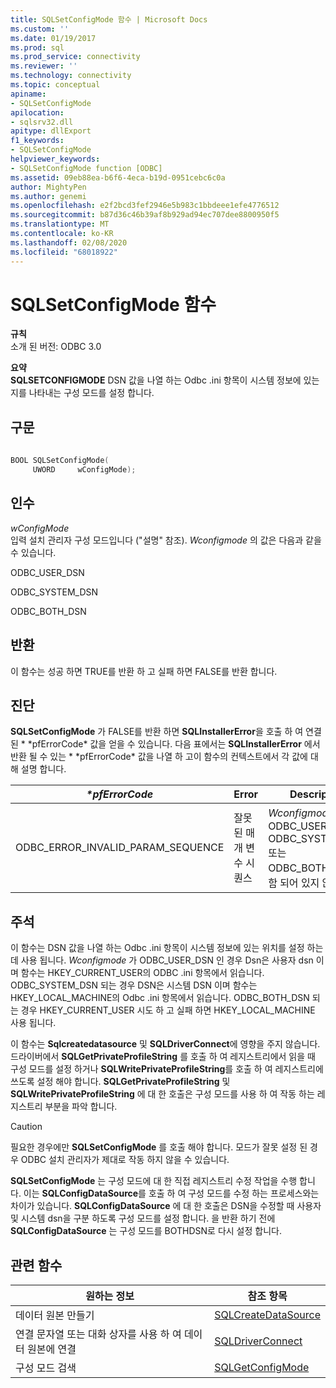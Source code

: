 ```yaml
---
title: SQLSetConfigMode 함수 | Microsoft Docs
ms.custom: ''
ms.date: 01/19/2017
ms.prod: sql
ms.prod_service: connectivity
ms.reviewer: ''
ms.technology: connectivity
ms.topic: conceptual
apiname:
- SQLSetConfigMode
apilocation:
- sqlsrv32.dll
apitype: dllExport
f1_keywords:
- SQLSetConfigMode
helpviewer_keywords:
- SQLSetConfigMode function [ODBC]
ms.assetid: 09eb88ea-b6f6-4eca-b19d-0951cebc6c0a
author: MightyPen
ms.author: genemi
ms.openlocfilehash: e2f2bcd3fef2946e5b983c1bbdeee1efe4776512
ms.sourcegitcommit: b87d36c46b39af8b929ad94ec707dee8800950f5
ms.translationtype: MT
ms.contentlocale: ko-KR
ms.lasthandoff: 02/08/2020
ms.locfileid: "68018922"
---
```

# <a name="sqlsetconfigmode-function"></a>SQLSetConfigMode 함수
**규칙**  
 소개 된 버전: ODBC 3.0  
  
 **요약**  
 **SQLSETCONFIGMODE** DSN 값을 나열 하는 Odbc .ini 항목이 시스템 정보에 있는지를 나타내는 구성 모드를 설정 합니다.  
  
## <a name="syntax"></a>구문  
  
```cpp  
  
BOOL SQLSetConfigMode(  
     UWORD     wConfigMode);  
```  
  
## <a name="arguments"></a>인수  
 *wConfigMode*  
 입력 설치 관리자 구성 모드입니다 ("설명" 참조). *Wconfigmode* 의 값은 다음과 같을 수 있습니다.  
  
 ODBC_USER_DSN  
  
 ODBC_SYSTEM_DSN  
  
 ODBC_BOTH_DSN  
  
## <a name="returns"></a>반환  
 이 함수는 성공 하면 TRUE를 반환 하 고 실패 하면 FALSE를 반환 합니다.  
  
## <a name="diagnostics"></a>진단  
 **SQLSetConfigMode** 가 FALSE를 반환 하면 **SQLInstallerError**을 호출 하 여 연결 된 * \*pfErrorCode* 값을 얻을 수 있습니다. 다음 표에서는 **SQLInstallerError** 에서 반환 될 수 있는 * \*pfErrorCode* 값을 나열 하 고이 함수의 컨텍스트에서 각 값에 대해 설명 합니다.  
  
|*\*pfErrorCode*|Error|Description|  
|---------------------|-----------|-----------------|  
|ODBC_ERROR_INVALID_PARAM_SEQUENCE|잘못 된 매개 변수 시퀀스|*Wconfigmode* 인수에 ODBC_USER_DSN, ODBC_SYSTEM_DSN 또는 ODBC_BOTH_DSN 포함 되어 있지 않습니다.|  
  
## <a name="comments"></a>주석  
 이 함수는 DSN 값을 나열 하는 Odbc .ini 항목이 시스템 정보에 있는 위치를 설정 하는 데 사용 됩니다. *Wconfigmode* 가 ODBC_USER_DSN 인 경우 Dsn은 사용자 dsn 이며 함수는 HKEY_CURRENT_USER의 ODBC .ini 항목에서 읽습니다. ODBC_SYSTEM_DSN 되는 경우 DSN은 시스템 DSN 이며 함수는 HKEY_LOCAL_MACHINE의 Odbc .ini 항목에서 읽습니다. ODBC_BOTH_DSN 되는 경우 HKEY_CURRENT_USER 시도 하 고 실패 하면 HKEY_LOCAL_MACHINE 사용 됩니다.  
  
 이 함수는 **Sqlcreatedatasource** 및 **SQLDriverConnect**에 영향을 주지 않습니다. 드라이버에서 **SQLGetPrivateProfileString** 를 호출 하 여 레지스트리에서 읽을 때 구성 모드를 설정 하거나 **SQLWritePrivateProfileString**를 호출 하 여 레지스트리에 쓰도록 설정 해야 합니다. **SQLGetPrivateProfileString** 및 **SQLWritePrivateProfileString** 에 대 한 호출은 구성 모드를 사용 하 여 작동 하는 레지스트리 부분을 파악 합니다.  
  
> [!CAUTION]  
>  필요한 경우에만 **SQLSetConfigMode** 를 호출 해야 합니다. 모드가 잘못 설정 된 경우 ODBC 설치 관리자가 제대로 작동 하지 않을 수 있습니다.  
  
 **SQLSetConfigMode** 는 구성 모드에 대 한 직접 레지스트리 수정 작업을 수행 합니다. 이는 **SQLConfigDataSource**를 호출 하 여 구성 모드를 수정 하는 프로세스와는 차이가 있습니다. **SQLConfigDataSource** 에 대 한 호출은 DSN을 수정할 때 사용자 및 시스템 dsn을 구분 하도록 구성 모드를 설정 합니다. 을 반환 하기 전에 **SQLConfigDataSource** 는 구성 모드를 BOTHDSN로 다시 설정 합니다.  
  
## <a name="related-functions"></a>관련 함수  
  
|원하는 정보|참조 항목|  
|---------------------------|---------|  
|데이터 원본 만들기|[SQLCreateDataSource](../../../odbc/reference/syntax/sqlcreatedatasource-function.md)|  
|연결 문자열 또는 대화 상자를 사용 하 여 데이터 원본에 연결|[SQLDriverConnect](../../../odbc/reference/syntax/sqldriverconnect-function.md)|  
|구성 모드 검색|[SQLGetConfigMode](../../../odbc/reference/syntax/sqlgetconfigmode-function.md)|
